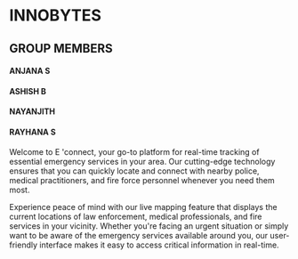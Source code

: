 # INNOBYTES
<h2>GROUP MEMBERS</h2>
<h4>ANJANA S</h4>
<h4>ASHISH B</h4>
<h4>NAYANJITH</h4>
<h4>RAYHANA S</h4>

Welcome to E 'connect, your go-to platform for real-time tracking of essential emergency services in your area. Our cutting-edge technology ensures that you can quickly locate and connect with nearby police, medical practitioners, and fire force personnel whenever you need them most.

Experience peace of mind with our live mapping feature that displays the current locations of law enforcement, medical professionals, and fire services in your vicinity. Whether you're facing an urgent situation or simply want to be aware of the emergency services available around you, our user-friendly interface makes it easy to access critical information in real-time.

